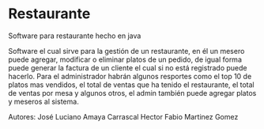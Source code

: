 # Restaurante
Software para restaurante hecho en java 

Software el cual sirve para la gestión de un restaurante, en él un mesero puede agregar, modificar o eliminar platos de un pedido, de igual 
forma puede generar la factura de un cliente el cual si no está registrado puede hacerlo. 
Para el administrador habrán algunos resportes como el top 10 de platos mas vendidos, el total de ventas que ha tenido el restaurante, el
total de ventas por mesa y algunos otros, el admin también puede agregar platos y meseros al sistema.

Autores: José Luciano Amaya Carrascal
         Hector Fabio Martinez Gomez
